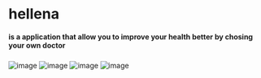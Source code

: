 # hellena
#### is a application that allow you to improve your health better by chosing your own doctor
##### 
![image](https://user-images.githubusercontent.com/76637079/195251072-36163526-5b64-4f7a-a7e0-0237d7b9a93c.png)
![image](https://user-images.githubusercontent.com/76637079/195251081-0e2cecde-b1c8-4b3f-bc11-65d011378845.png)
![image](https://user-images.githubusercontent.com/76637079/195251098-cd065ef7-88d1-4756-9d52-43bb36ed04ef.png)
![image](https://user-images.githubusercontent.com/76637079/195251109-5cf5c4c1-428d-4ac0-bade-f20aefafc462.png)
